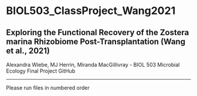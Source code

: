 # BIOL503_ClassProject_Wang2021

Exploring the Functional Recovery of the Zostera marina Rhizobiome Post-Transplantation (Wang et al., 2021)
---

Alexandra Wiebe, MJ Herrin, Miranda MacGillivray - BIOL 503 Microbial Ecology Final Project GitHub

---
Please run files in numbered order

